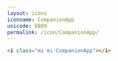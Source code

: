 ```yaml
---
layout: icons
iconname: CompanionApp
unicode: EB09
permalink: /icon/CompanionApp/
---
```


``` html
<i class="mi mi-CompanionApp"></i>
```
